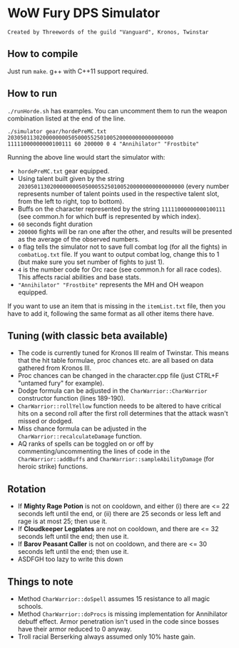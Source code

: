 # WoW Fury DPS Simulator

`Created by Threewords of the guild "Vanguard", Kronos, Twinstar`

## How to compile
Just run `make`. g++ with C++11 support required.

## How to run
`./runHorde.sh` has examples. You can uncomment them to run the weapon combination listed at the end of the line.

`./simulator gear/hordePreMC.txt 2030501130200000000505000552501005200000000000000000 11111000000000100111 60 200000 0 4 "Annihilator" "Frostbite"`

Running the above line would start the simulator with:
* `hordePreMC.txt` gear equipped.
* Using talent built given by the string `2030501130200000000505000552501005200000000000000000` (every number represents number of talent points used in the respective talent slot, from the left to right, top to bottom).
* Buffs on the character represented by the string `11111000000000100111` (see common.h for which buff is represented by which index).
* `60` seconds fight duration
* `200000` fights will be ran one after the other, and results will be presented as the average of the observed numbers.
* `0` flag tells the simulator not to save full combat log (for all the fights) in `combatLog.txt` file. If you want to output combat log, change this to 1 (but make sure you set number of fights to just 1).
* `4` is the number code for Orc race (see common.h for all race codes). This affects racial abilities and base stats.
* `"Annihilator" "Frostbite"` represents the MH and OH weapon equipped.

If you want to use an item that is missing in the `itemList.txt` file, then you have to add it, following the same format as all other items there have.

## Tuning (with classic beta available)
* The code is currently tuned for Kronos III realm of Twinstar. This means that the hit table formulae, proc chances etc. are all based on data gathered from Kronos III.
* Proc chances can be changed in the character.cpp file (just CTRL+F "untamed fury" for example).
* Dodge formula can be adjusted in the `CharWarrior::CharWarrior` constructor function (lines 189-190).
* `CharWarrior::rollYellow` function needs to be altered to have critical hits on a second roll after the first roll determines that the attack wasn't missed or dodged.
* Miss chance formula can be adjusted in the `CharWarrior::recalculateDamage` function.
* AQ ranks of spells can be toggled on or off by commenting/uncommenting the lines of code in the `CharWarrior::addBuffs` and `CharWarrior::sampleAbilityDamage` (for heroic strike) functions.

## Rotation
* If **Mighty Rage Potion** is not on cooldown, and either (i) there are <= 22 seconds left until the end, or (ii) there are 25 seconds or less left and rage is at most 25; then use it.
* If **Cloudkeeper Legplates** are not on cooldown, and there are <= 32 seconds left until the end; then use it.
* If **Barov Peasant Caller** is not on cooldown, and there are <= 30 seconds left until the end; then use it.
* ASDFGH too lazy to write this down

## Things to note
* Method `CharWarrior::doSpell` assumes 15 resistance to all magic schools.
* Method `CharWarrior::doProcs` is missing implementation for Annihilator debuff effect. Armor penetration isn't used in the code since bosses have their armor reduced to 0 anyway.
* Troll racial Berserking always assumed only 10% haste gain.
